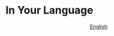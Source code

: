 # In Your Language

<p align="center">
  <a href="https://github.com/resist-js/resist/blob/master/docs/en-US/LICENSE.md"
    >English</a>
</p>
